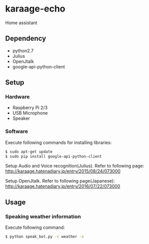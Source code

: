 # karaage-echo
Home assistant

## Dependency
- python2.7
- Julius
- OpenJtalk
- google-api-python-client

## Setup
### Hardware
- Raspberry Pi 2/3
- USB Microphone
- Speaker

### Software
Execute following commands for installing libraries:
```sh
$ sudo apt-get update
$ sudo pip install google-api-python-client
```

Setup Audio and Voice recognition(Julius). Refer to following page:  
http://karaage.hatenadiary.jp/entry/2015/08/24/073000

Setup OpenJtalk. Refer to following page(Japanese):  
http://karaage.hatenadiary.jp/entry/2016/07/22/073000

## Usage
### Speaking weather information
Execute following command:
```sh
$ python speak_bot.py -c weather -s
```

